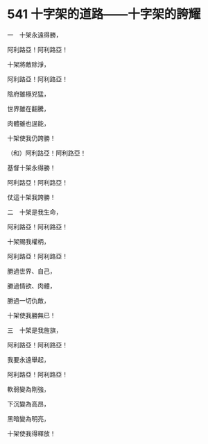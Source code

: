 # 541 十字架的道路——十字架的誇耀

一　十架永遠得勝，

阿利路亞！阿利路亞！

十架將敵除淨，

阿利路亞！阿利路亞！

陰府雖極兇猛，

世界雖在翻騰，

肉體雖也逞能，

十架使我仍誇勝！

（和）阿利路亞！阿利路亞！

基督十架永得勝！

阿利路亞！阿利路亞！

仗這十架我誇勝！

二　十架是我生命，

阿利路亞！阿利路亞！

十架賜我權柄，

阿利路亞！阿利路亞！

勝過世界、自己，

勝過情欲、肉體，

勝過一切仇敵，

十架使我勝無已！

三　十架是我旌旗，

阿利路亞！阿利路亞！

我要永遠舉起，

阿利路亞！阿利路亞！

軟弱變為剛強，

下沉變為高昂，

黑暗變為明亮，

十架使我得釋放！

